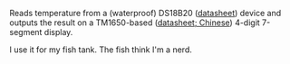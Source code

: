 Reads temperature from a (waterproof) DS18B20 ([datasheet](http://datasheets.maximintegrated.com/en/ds/DS18B20.pdf)) device and outputs the result on a TM1650-based ([datasheet; Chinese](http://www.datasheet4u.com/pdf/840047/TitanMicro/TM1650.html)) 4-digit 7-segment display.

I use it for my fish tank.  The fish think I'm a nerd.
